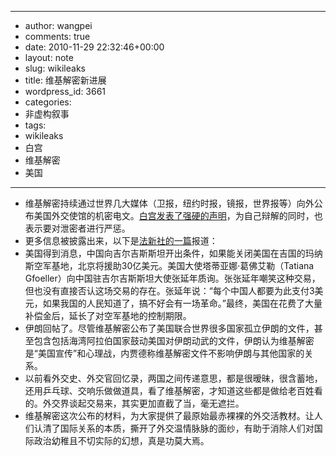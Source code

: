 - --
- author: wangpei
- comments: true
- date: 2010-11-29 22:32:46+00:00
- layout: note
- slug: wikileaks
- title: 维基解密新进展
- wordpress_id: 3661
- categories:
- 非虚构叙事
- tags:
- wikileaks
- 白宫
- 维基解密
- 美国
- --
- 维基解密持续通过世界几大媒体（卫报，纽约时报，镜报，世界报等）向外公布美国外交使馆的机密电文。[白宫发表了强硬的声明](http://www.america.gov/st/usg-chinese/2010/November/20101129161554x0.6965078.html?CP.rss=true&utm_source=twitterfeed&utm_medium=twitter)，为自己辩解的同时，也表示要对泄密者进行严惩。
- 更多信息被披露出来，以下是[法新社的一篇](http://www.google.com/hostednews/afp/article/ALeqM5guVse87DQ-PhutAFYqUN0gCsg-_w?docId=CNG.1d1bc0b82e96c6d5acc5d305e619cd9a.f1)报道：
- 美国得到消息，中国向吉尔吉斯斯坦开出条件，如果能关闭美国在吉国的玛纳斯空军基地，北京将援助30亿美元。美国大使塔蒂亚娜·葛佛艾勒（Tatiana Gfoeller）向中国驻吉尔吉斯斯坦大使张延年质询。张张延年嘲笑这种交易，但也没有直接否认这场交易的存在。张延年说：“每个中国人都要为此支付3美元，如果我国的人民知道了，搞不好会有一场革命。”最终，美国在花费了大量补偿金后，延长了对空军基地的控制期限。
- 伊朗回帖了。尽管维基解密公布了美国联合世界很多国家孤立伊朗的文件，甚至包含包括海湾阿拉伯国家鼓动美国对伊朗动武的文件，伊朗认为维基解密是“美国宣传”和心理战，内贾德称维基解密文件不影响伊朗与其他国家的关系。
- 以前看外交史、外交官回忆录，两国之间传递意思，都是很暧昧，很含蓄地，还用乒乓球、交响乐做做道具，看了维基解密，才知道这些都是做给老百姓看的。外交界谈起交易来，其实更加直截了当，毫无遮拦。
- 维基解密这次公布的材料，为大家提供了最原始最赤裸裸的外交活教材。让人们认清了国际关系的本质，撕开了外交温情脉脉的面纱，有助于消除人们对国际政治幼稚且不切实际的幻想，真是功莫大焉。
